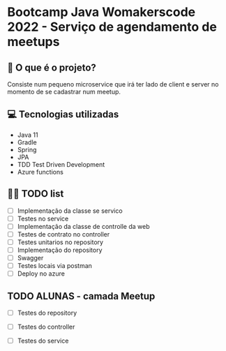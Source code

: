 # Bootcamp Java Womakerscode 2022 - Serviço de agendamento de meetups


## 🤔 O que é o projeto?

Consiste num pequeno microservice que irá ter lado de client e server no momento de se cadastrar num meetup.

## 💻 Tecnologias utilizadas

- Java 11
- Gradle
- Spring
- JPA
- TDD Test Driven Development
- Azure functions

## 👩‍💻 TODO list
- [ ] Implementação da classe se servico
- [ ] Testes no service
- [ ] Implementação da classe de controlle da web
- [ ] Testes de contrato no controller
- [ ] Testes unitarios no repository
- [ ] Implementação do repository
- [ ] Swagger
- [ ] Testes locais via postman
- [ ] Deploy no azure

## TODO ALUNAS - camada Meetup
- [ ] Testes do repository
- [ ] Testes do controller
- [ ] Testes do service

